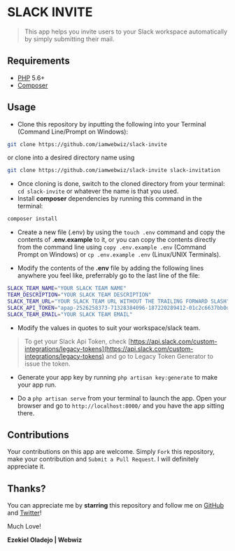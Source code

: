 # SLACK INVITE
> This app helps you invite users to your Slack workspace automatically by simply submitting their mail.

## Requirements
- [PHP](https://php.net) 5.6+
- [Composer](https://getcomposer.org)

## Usage
- Clone this repository by inputting the following into your Terminal (Command Line/Prompt on Windows):

```bash
git clone https://github.com/iamwebwiz/slack-invite
```

or clone into a desired directory name using

```bash
git clone https://github.com/iamwebwiz/slack-invite slack-invitation
```

- Once cloning is done, switch to the cloned directory from your terminal: `cd slack-invite` or whatever the name is that you used.
- Install **composer** dependencies by running this command in the terminal:

```bash
composer install
```

- Create a new file (.env) by using the `touch .env` command and copy the contents of **.env.example** to it, or you can copy the contents directly from the command line using `copy .env.example .env` (Command Prompt on Windows) or `cp .env.example .env` (Linux/UNIX Terminals).

- Modify the contents of the **.env** file by adding the following lines anywhere you feel like, preferrably go to the last line of the file:

```bash
SLACK_TEAM_NAME="YOUR SLACK TEAM NAME"
TEAM_DESCRIPTION="YOUR SLACK TEAM DESCRIPTION"
SLACK_TEAM_URL="YOUR SLACK TEAM URL WITHOUT THE TRAILING FORWARD SLASH"
SLACK_API_TOKEN="apap-2526258373-71328384096-187220289412-01c2c6637bb0d474f39f24e0a79d6e072"
SLACK_TEAM_EMAIL="YOUR SLACK TEAM EMAIL"
```

- Modify the values in quotes to suit your workspace/slack team.

> To get your Slack Api Token, check [https://api.slack.com/custom-integrations/legacy-tokens](https://api.slack.com/custom-integrations/legacy-tokens) and go to Legacy Token Generator to issue the token.

- Generate your app key by running `php artisan key:generate` to make your app run.

- Do a `php artisan serve` from your terminal to launch the app. Open your browser and go to `http://localhost:8000/` and you have the app sitting there.

## Contributions

Your contributions on this app are welcome. Simply `Fork` this repository, make your contribution and `Submit a Pull Request`. I will definitely appreciate it.

## Thanks?

You can appreciate me by **starring** this repository and follow me on [GitHub](https://github.com/iamwebwiz) and [Twitter](https://twitter.com/iamwebwiz)!

Much Love!

**Ezekiel Oladejo | Webwiz**
